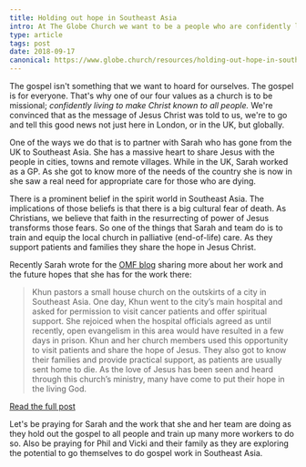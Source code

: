```yaml
---
title: Holding out hope in Southeast Asia
intro: At The Globe Church we want to be a people who are confidently living to make Christ known to all people, and we long to be a church committed to doing that globally…
type: article
tags: post
date: 2018-09-17
canonical: https://www.globe.church/resources/holding-out-hope-in-southeast-asia
---
```


The gospel isn't something that we want to hoard for ourselves. The gospel is for everyone. That's why one of our four values as a church is to be missional; _confidently living to make Christ known to all people._ We're convinced that as the message of Jesus Christ was told to us, we're to go and tell this good news not just here in London, or in the UK, but globally.

One of the ways we do that is to partner with Sarah who has gone from the UK to Southeast Asia. She has a massive heart to share Jesus with the people in cities, towns and remote villages. While in the UK, Sarah worked as a GP. As she got to know more of the needs of the country she is now in she saw a real need for appropriate care for those who are dying.

There is a prominent belief in the spirit world in Southeast Asia. The implications of those beliefs is that there is a big cultural fear of death. As Christians, we believe that faith in the resurrecting of power of Jesus transforms those fears. So one of the things that Sarah and team do is to train and equip the local church in palliative (end-of-life) care. As they support patients and families they share the hope in Jesus Christ.

Recently Sarah wrote for the [OMF blog](https://omf.org/blog/2018/09/14/bringing-gospel-hope-through-palliative-care/) sharing more about her work and the future hopes that she has for the work there:

> Khun pastors a small house church on the outskirts of a city in Southeast Asia. One day, Khun went to the city’s main hospital and asked for permission to visit cancer patients and offer spiritual support. She rejoiced when the hospital officials agreed as until recently, open evangelism in this area would have resulted in a few days in prison. Khun and her church members used this opportunity to visit patients and share the hope of Jesus. They also got to know their families and provide practical support, as patients are usually sent home to die. As the love of Jesus has been seen and heard through this church’s ministry, many have come to put their hope in the living God.

[Read the full post](https://omf.org/blog/2018/09/14/bringing-gospel-hope-through-palliative-care/)

Let's be praying for Sarah and the work that she and her team are doing as they hold out the gospel to all people and train up many more workers to do so. Also be praying for Phil and Vicki and their family as they are exploring the potential to go themselves to do gospel work in Southeast Asia.
